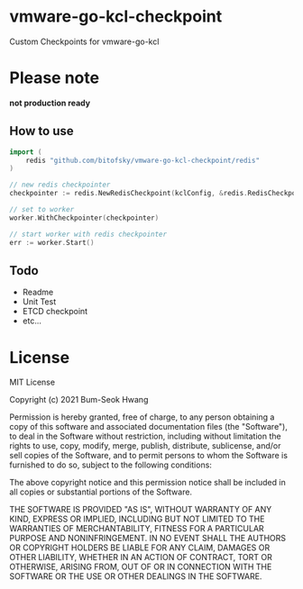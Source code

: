 # vmware-go-kcl-checkpoint
Custom Checkpoints for vmware-go-kcl

# Please note

**not production ready**

## How to use
```go
import (
    redis "github.com/bitofsky/vmware-go-kcl-checkpoint/redis"
)

// new redis checkpointer
checkpointer := redis.NewRedisCheckpoint(kclConfig, &redis.RedisCheckpointOptions{})

// set to worker
worker.WithCheckpointer(checkpointer)

// start worker with redis checkpointer
err := worker.Start()

```


## Todo
- Readme
- Unit Test
- ETCD checkpoint
- etc...
# License
MIT License

Copyright (c) 2021 Bum-Seok Hwang

Permission is hereby granted, free of charge, to any person obtaining a copy
of this software and associated documentation files (the "Software"), to deal
in the Software without restriction, including without limitation the rights
to use, copy, modify, merge, publish, distribute, sublicense, and/or sell
copies of the Software, and to permit persons to whom the Software is
furnished to do so, subject to the following conditions:

The above copyright notice and this permission notice shall be included in all
copies or substantial portions of the Software.

THE SOFTWARE IS PROVIDED "AS IS", WITHOUT WARRANTY OF ANY KIND, EXPRESS OR
IMPLIED, INCLUDING BUT NOT LIMITED TO THE WARRANTIES OF MERCHANTABILITY,
FITNESS FOR A PARTICULAR PURPOSE AND NONINFRINGEMENT. IN NO EVENT SHALL THE
AUTHORS OR COPYRIGHT HOLDERS BE LIABLE FOR ANY CLAIM, DAMAGES OR OTHER
LIABILITY, WHETHER IN AN ACTION OF CONTRACT, TORT OR OTHERWISE, ARISING FROM,
OUT OF OR IN CONNECTION WITH THE SOFTWARE OR THE USE OR OTHER DEALINGS IN THE
SOFTWARE.
